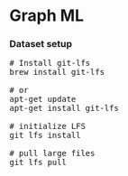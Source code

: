 # Graph ML

### Dataset setup

<pre>
# Install git-lfs
brew install git-lfs

# or
apt-get update 
apt-get install git-lfs

# initialize LFS
git lfs install

# pull large files
git lfs pull
 </pre>